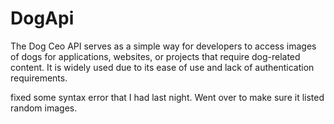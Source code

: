 # DogApi
The Dog Ceo API serves as a simple way for developers to access images of dogs for applications, websites, or projects that require dog-related content. It is widely used due to its ease of use and lack of authentication requirements. 

fixed some syntax error that I had last night. 
Went over to make sure it listed random images.

